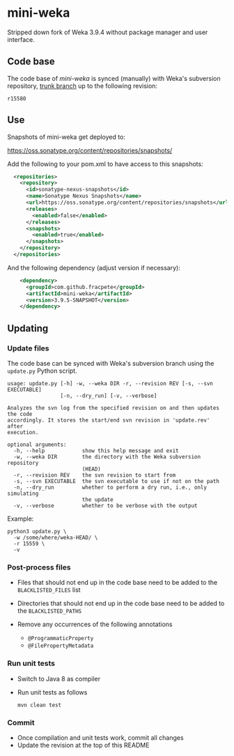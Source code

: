 # mini-weka
Stripped down fork of Weka 3.9.4 without package manager and user interface.

## Code base

The code base of *mini-weka* is synced (manually) with Weka's subversion repository, 
[trunk branch](https://svn.cms.waikato.ac.nz/svn/weka/trunk/) up to the following 
revision:

```
r15580
```

## Use

Snapshots of mini-weka get deployed to:

https://oss.sonatype.org/content/repositories/snapshots/

Add the following to your pom.xml to have access to this snapshots:

```xml
  <repositories>
    <repository>
      <id>sonatype-nexus-snapshots</id>
      <name>Sonatype Nexus Snapshots</name>
      <url>https://oss.sonatype.org/content/repositories/snapshots</url>
      <releases>
        <enabled>false</enabled>
      </releases>
      <snapshots>
        <enabled>true</enabled>
      </snapshots>
    </repository>
  </repositories>
```

And the following dependency (adjust version if necessary):

```xml
    <dependency>
      <groupId>com.github.fracpete</groupId>
      <artifactId>mini-weka</artifactId>
      <version>3.9.5-SNAPSHOT</version>
    </dependency>
```

## Updating

### Update files
The code base can be synced with Weka's subversion branch using the `update.py`
Python script.

```
usage: update.py [-h] -w, --weka DIR -r, --revision REV [-s, --svn EXECUTABLE]
                 [-n, --dry_run] [-v, --verbose]

Analyzes the svn log from the specified revision on and then updates the code
accordingly. It stores the start/end svn revision in 'update.rev' after
execution.

optional arguments:
  -h, --help            show this help message and exit
  -w, --weka DIR        the directory with the Weka subversion repository
                        (HEAD)
  -r, --revision REV    the svn revision to start from
  -s, --svn EXECUTABLE  the svn executable to use if not on the path
  -n, --dry_run         whether to perform a dry run, i.e., only simulating
                        the update
  -v, --verbose         whether to be verbose with the output
```

Example:

```commandline
python3 update.py \
  -w /some/where/weka-HEAD/ \
  -r 15559 \ 
  -v
```

### Post-process files

* Files that should not end up in the code base need to be added to the 
  `BLACKLISTED_FILES` list
* Directories that should not end up in the code base need to be added to the
  `BLACKLISTED_PATHS`
* Remove any occurrences of the following annotations

  * `@ProgrammaticProperty`
  * `@FilePropertyMetadata`

### Run unit tests

* Switch to Java 8 as compiler
* Run unit tests as follows

  ```commandline
  mvn clean test
  ```

### Commit

* Once compilation and unit tests work, commit all changes
* Update the revision at the top of this README
